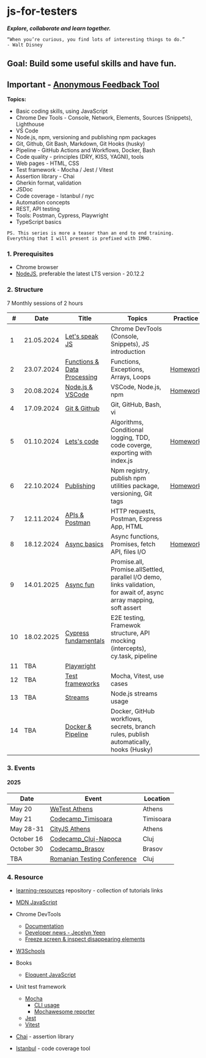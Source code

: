 # js-for-testers

**_Explore, collaborate and learn together._**

```text
“When you’re curious, you find lots of interesting things to do.”
- Walt Disney
```

## Goal: Build some useful skills and have fun.

## Important - [Anonymous Feedback Tool](https://anonymous-feedback-f9a50211e30c.herokuapp.com/)

**Topics:**

- Basic coding skills, using JavaScript
- Chrome Dev Tools - Console, Network, Elements, Sources (Snippets), Lighthouse
- VS Code
- Node.js, npm, versioning and publishing npm packages
- Git, Github, Git Bash, Markdown, Git Hooks (husky)
- Pipeline - GitHub Actions and Workflows, Docker, Bash
- Code quality - principles (DRY, KISS, YAGNI), tools
- Web pages - HTML, CSS
- Test framework - Mocha / Jest / Vitest
- Assertion library - Chai
- Gherkin format, validation
- JSDoc
- Code coverage - Istanbul / nyc
- Automation concepts
- REST, API testing
- Tools: Postman, Cypress, Playwright
- TypeScript basics

`PS. This series is more a teaser than an end to end training. Everything that I will present is prefixed with IMHO.`

### 1. Prerequisites

- Chrome browser
- [NodeJS](https://nodejs.org/en/download), preferable the latest LTS version - 20.12.2

### 2. Structure

7 Monthly sessions of 2 hours

| #   | Date       | Title                                                 | Topics                                                                                                               | Practice                                       |
| --- | ---------- | ----------------------------------------------------- | -------------------------------------------------------------------------------------------------------------------- | ---------------------------------------------- |
| 1   | 21.05.2024 | [Let's speak JS](./sessions/session1.md)              | Chrome DevTools (Console, Snippets), JS introduction                                                                 |                                                |
| 2   | 23.07.2024 | [Functions & Data Processing](./sessions/session2.md) | Functions, Exceptions, Arrays, Loops                                                                                 | [Homework](./sessions/session2.md#4-homework)  |
| 3   | 20.08.2024 | [Node.js & VSCode](./sessions/session3.md)            | VSCode, Node.js, npm                                                                                                 | [Homework](./sessions/session3.md#4-homework)  |
| 4   | 17.09.2024 | [Git & Github](./sessions/session4.md)                | Git, GitHub, Bash, vi                                                                                                |                                                |
| 5   | 01.10.2024 | [Lets's code](./sessions/session5.md)                 | Algorithms, Conditional logging, TDD, code coverge, exporting with index.js                                          | [Homework](./sessions/session5.md#7-homework)  |
| 6   | 22.10.2024 | [Publishing](./sessions/session6.md)                  | Npm registry, publish npm utilities package, versioning, Git tags                                                    | [Homework](./sessions/session6.md#8-homework)  |
| 7   | 12.11.2024 | [APIs & Postman](./sessions/session7.md)              | HTTP requests, Postman, Express App, HTML                                                                            |                                                |
| 8   | 18.12.2024 | [Async basics](./sessions/session8.md)                | Async functions, Promises, fetch API, files I/O                                                                      | [Homework](./sessions/session8.md/#8-homework) |
| 9   | 14.01.2025 | [Async fun](./sessions/session9.md)                   | Promise.all, Promise.allSettled, parallel I/O demo, links validation, for await of, async array mapping, soft assert |                                                |
| 10  | 18.02.2025 | [Cypress fundamentals](./sessions/session10.md)       | E2E testing, Framewok structure, API mocking (intercepts), cy.task, pipeline                                         |                                                |
| 11  | TBA        | [Playwright](./sessions/session11.md)                 |                                                                                                                      |                                                |
| 12  | TBA        | [Test frameworks](./sessions/session12.md)            | Mocha, Vitest, use cases                                                                                             |                                                |
| 13  | TBA        | [Streams](./sessions/session13.md)                    | Node.js streams usage                                                                                                |                                                |
| 14  | TBA        | [Docker & Pipeline](./sessions/session14.md)          | Docker, GitHub workflows, secrets, branch rules, publish automatically, hooks (Husky)                                |                                                |

### 3. Events

#### 2025

| Date       | Event                                                                         | Location  |
| ---------- | ----------------------------------------------------------------------------- | --------- |
| May 20     | [WeTest Athens](https://www.eventora.com/en/Events/wetestathens-2025)         | Athens    |
| May 21     | [Codecamp_Timisoara](https://codecamp.ro/conferences/codecamp_timisoara/)     | Timisoara |
| May 28-31  | [CityJS Athens](https://greece.cityjsconf.org/)                               | Athens    |
| October 16 | [Codecamp_Cluj-Napoca](https://codecamp.ro/conferences/codecamp_cluj-napoca/) | Cluj      |
| October 30 | [Codecamp_Brasov](https://codecamp.ro/conferences/codecamp_brasov/)           | Brasov    |
| TBA        | [Romanian Testing Conference](https://romaniatesting.ro/)                     | Cluj      |

### 4. Resource

- [learning-resources](https://github.com/danrusu/learning-resources) repository - collection of tutorials links

- [MDN JavaScript](https://developer.mozilla.org/en-US/docs/Web/JavaScript)

- Chrome DevTools

  - [Documentation](https://developer.chrome.com/docs/devtools)
  - [Developer news - Jecelyn Yeen](https://www.linkedin.com/in/jecfish/)
  - [Freeze screen & inspect disappearing elements](https://www.youtube.com/watch?v=Qzmb9bdNzZ4)

- [W3Schools](https://www.w3schools.com/js/)

- Books

  - [Eloquent JavaScript](https://eloquentjavascript.net/)

- Unit test framework

  - [Mocha](https://mochajs.org/)
    - [CLI usage](https://mochajs.org/#command-line-usage)
    - [Mochawesome reporter](https://www.npmjs.com/package/mochawesome)
  - [Jest](https://jestjs.io/)
  - [Vitest](https://vitest.dev/)

- [Chai](https://www.chaijs.com/) - assertion library

- [Istanbul](https://github.com/istanbuljs/nyc) - code coverage tool
